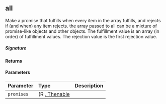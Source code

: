 ## all<R>

Make a promise that fulfills when every item in the array fulfills, and rejects if (and when) any item rejects. 
the array passed to all can be a mixture of promise-like objects and other objects. 
The fulfillment value is an array (in order) of fulfillment values. The rejection value is the first rejection value.

##### Signature

#### Returns

#### Parameters


| Parameter	   | Type    | Description |
|:-------------|:---------------|:------------|
| `promises`    | (R ,[ Thenable<R>](Thenable.md) |  |

